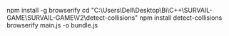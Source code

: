 npm install -g browserify
cd "C:\Users\Dell\Desktop\Bi\C++\SURVAIL-GAME\SURVAIL-GAME\V2\detect-collisions"
npm install detect-collisions
browserify main.js -o bundle.js
